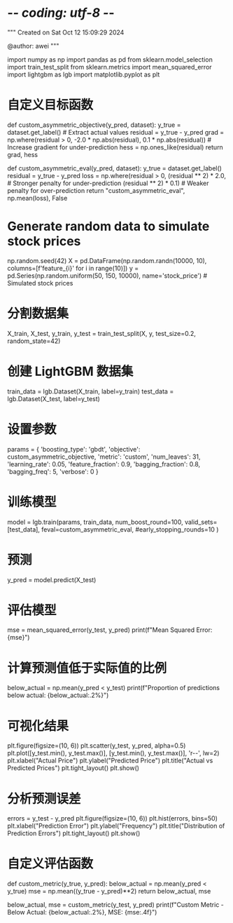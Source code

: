 # -*- coding: utf-8 -*-
"""
Created on Sat Oct 12 15:09:29 2024

@author: awei
"""

import numpy as np
import pandas as pd
from sklearn.model_selection import train_test_split
from sklearn.metrics import mean_squared_error
import lightgbm as lgb
import matplotlib.pyplot as plt

# 自定义目标函数
def custom_asymmetric_objective(y_pred, dataset):
    y_true = dataset.get_label()  # Extract actual values
    residual = y_true - y_pred
    grad = np.where(residual > 0, -2.0 * np.abs(residual), 0.1 * np.abs(residual))  # Increase gradient for under-prediction
    hess = np.ones_like(residual)
    return grad, hess


def custom_asymmetric_eval(y_pred, dataset):
    y_true = dataset.get_label()
    residual = y_true - y_pred
    loss = np.where(residual > 0, 
                    (residual ** 2) * 2.0,  # Stronger penalty for under-prediction
                    (residual ** 2) * 0.1)  # Weaker penalty for over-prediction
    return "custom_asymmetric_eval", np.mean(loss), False


# Generate random data to simulate stock prices
np.random.seed(42)
X = pd.DataFrame(np.random.randn(10000, 10), columns=[f'feature_{i}' for i in range(10)])
y = pd.Series(np.random.uniform(50, 150, 10000), name='stock_price')  # Simulated stock prices


# 分割数据集
X_train, X_test, y_train, y_test = train_test_split(X, y, test_size=0.2, random_state=42)

# 创建 LightGBM 数据集
train_data = lgb.Dataset(X_train, label=y_train)
test_data = lgb.Dataset(X_test, label=y_test)

# 设置参数
params = {
    'boosting_type': 'gbdt',
    'objective': custom_asymmetric_objective,
    'metric': 'custom',
    'num_leaves': 31,
    'learning_rate': 0.05,
    'feature_fraction': 0.9,
    'bagging_fraction': 0.8,
    'bagging_freq': 5,
    'verbose': 0
}

# 训练模型
model = lgb.train(params, train_data, num_boost_round=100, 
                  valid_sets=[test_data], 
                  feval=custom_asymmetric_eval,
                  #early_stopping_rounds=10
                  )

# 预测
y_pred = model.predict(X_test)

# 评估模型
mse = mean_squared_error(y_test, y_pred)
print(f"Mean Squared Error: {mse}")

# 计算预测值低于实际值的比例
below_actual = np.mean(y_pred < y_test)
print(f"Proportion of predictions below actual: {below_actual:.2%}")

# 可视化结果
plt.figure(figsize=(10, 6))
plt.scatter(y_test, y_pred, alpha=0.5)
plt.plot([y_test.min(), y_test.max()], [y_test.min(), y_test.max()], 'r--', lw=2)
plt.xlabel("Actual Price")
plt.ylabel("Predicted Price")
plt.title("Actual vs Predicted Prices")
plt.tight_layout()
plt.show()

# 分析预测误差
errors = y_test - y_pred
plt.figure(figsize=(10, 6))
plt.hist(errors, bins=50)
plt.xlabel("Prediction Error")
plt.ylabel("Frequency")
plt.title("Distribution of Prediction Errors")
plt.tight_layout()
plt.show()

# 自定义评估函数
def custom_metric(y_true, y_pred):
    below_actual = np.mean(y_pred < y_true)
    mse = np.mean((y_true - y_pred)**2)
    return below_actual, mse

below_actual, mse = custom_metric(y_test, y_pred)
print(f"Custom Metric - Below Actual: {below_actual:.2%}, MSE: {mse:.4f}")